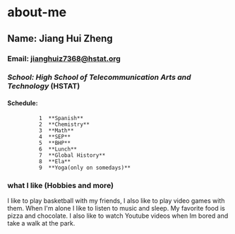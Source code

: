 # about-me

## Name: Jiang Hui Zheng
### Email: jianghuiz7368@hstat.org
### _School: High School of Telecommunication Arts and Technology_ (HSTAT)
#### Schedule: 
              1  **Spanish**
              2  **Chemistry**
              3  **Math**
              4  **SEP**
              5  **BHP**
              6  **Lunch**
              7  **Global History**
              8  **Ela**
              9  **Yoga(only on somedays)**
                
### what I like (Hobbies and more)
I like to play basketball with my friends, I also like to play video games with them. When I'm alone I like to listen to music and sleep.
My favorite food is pizza and chocolate. I also like to watch Youtube videos when Im bored and take a walk at the park. 
